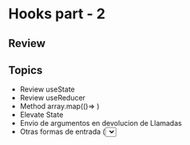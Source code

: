 # Hooks part - 2
## Review

## Topics

- Review useState
- Review useReducer
- Method array.map(()=> )
- Elevate State
- Envio de argumentos en devolucion de Llamadas
- Otras formas de entrada (<select/> & <input type="checkbox"/>)